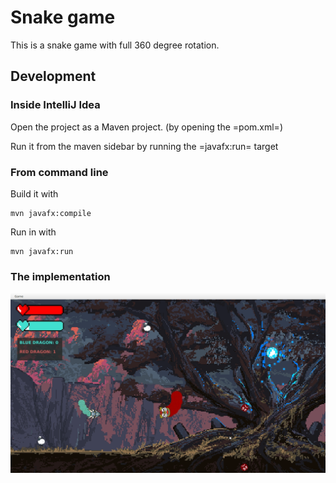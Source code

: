 # Snake game

This is a snake game with full 360 degree rotation.

## Development

### Inside IntelliJ Idea

   Open the project as a Maven project. (by opening the =pom.xml=)

   Run it from the maven sidebar by running the =javafx:run= target

### From command line

   Build it with

   ``` 
   mvn javafx:compile
```
    

   Run in with

   ```
mvn javafx:run
```
    

### The implementation

![implementaion](src/main/resources/screenshotSnake.png)